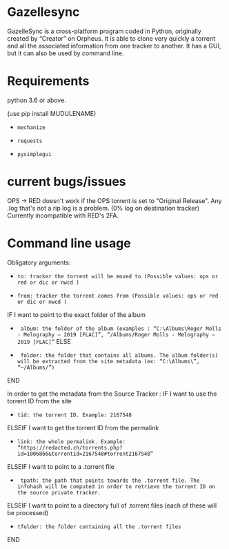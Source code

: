 # Gazellesync
GazelleSync is a cross-platform program coded in Python, originally created by “Creator” on Orpheus.
It is able to clone very quickly a torrent and all the associated information from one tracker to another.
It has a GUI, but it can also be used by command line.

# Requirements

python 3.6 or above.

 (use pip install MUDULENAME)
- `mechanize`
 
- `requests`
 
- `pysimplegui`

# current bugs/issues

OPS -> RED doesn't work if the OPS torrent is set to "Original Release".
Any .log that's not a rip log is a problem. (0% log on destination tracker)
Currently incompatible with RED's 2FA.

# Command line usage

Obligatory arguments:

- `to: tracker the torrent will be moved to (Possible values: ops or red or dic or nwcd )`

- `from: tracker the torrent comes from (Possible values: ops or red or dic or nwcd )`

IF I want to point to the exact folder of the album

 - ` album: the folder of the album (examples : “C:\Albums\Roger Molls - Melography – 2019 [FLAC]”, “/Albums/Roger Molls - Melography – 2019 [FLAC]”`
ELSE

 - ` folder: the folder that contains all albums. The album folder(s) will be extracted from the site metadata (ex: “C:\Albums\”, “~/Albums/”)`
 
 END


In order to get the metadata from the Source Tracker :
IF I want to use the torrent ID from the site

-  `tid: the torrent ID. Example: 2167548`
  
ELSEIF I want to get the torrent ID from the permalink

- `link: the whole permalink. Example: “https://redacted.ch/torrents.php?id=1006866&torrentid=2167548#torrent2167548”`

ELSEIF I want to point to a .torrent file

 - ` tpath: the path that points towards the .torrent file. The infohash will be computed in order to retrieve the torrent ID on the source private tracker.`
 
ELSEIF I want to point to a directory full of .torrent files (each of these will be processed)

- `tfolder: the folder containing all the .torrent files`
 
END
